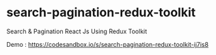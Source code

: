 # search-pagination-redux-toolkit
Search &amp; Pagination React Js Using Redux Toolkit

Demo : https://codesandbox.io/s/search-pagination-redux-toolkit-ij7is8
